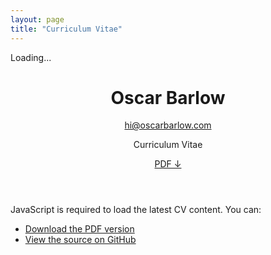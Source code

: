 ```yaml
---
layout: page
title: "Curriculum Vitae"
---
```


<div class="cv-container">
  <div id="cv-loading" class="cv-loading">
    <div class="loading-brand-mark">
      <div class="brand-shape"></div>
    </div>
    <p>Loading...</p>
  </div>
  
  <div id="cv-error" class="cv-error" style="display: none;">
    <h2>Unable to Load CV</h2>
    <p>There was an issue fetching the latest CV. You can view it directly on <a href="https://github.com/oscar-barlow/CV/releases/latest">GitHub</a>.</p>
  </div>
  
  <div id="cv-fallback" class="cv-fallback" style="display: none;">
    <header class="cv-header">
      <h1 class="cv-title">Oscar Barlow</h1>
      <p class="cv-email"><a href="mailto:hi@oscarbarlow.com">hi@oscarbarlow.com</a></p>
      <p class="cv-subtitle">Curriculum Vitae</p>
      <p class="cv-download">
        <a href="https://github.com/oscar-barlow/CV/releases/latest/download/CV.pdf" target="_blank" class="cv-pdf-link">
          PDF ↓
        </a>
      </p>
    </header>
    <div class="cv-separator">
      <div class="brand-shape-tiny"></div>
    </div>
    <div class="cv-body">
      <p>Unable to load the latest CV content dynamically. You can:</p>
      <ul>
        <li><a href="https://github.com/oscar-barlow/CV/releases/latest/download/CV.pdf" target="_blank">Download the PDF version</a></li>
        <li><a href="https://github.com/oscar-barlow/CV" target="_blank">View the source on GitHub</a></li>
      </ul>
    </div>
  </div>
  
  <noscript>
    <div class="cv-fallback">
      <header class="cv-header">
        <h1 class="cv-title">Oscar Barlow</h1>
        <p class="cv-email"><a href="mailto:hi@oscarbarlow.com">hi@oscarbarlow.com</a></p>
        <p class="cv-subtitle">Curriculum Vitae</p>
        <p class="cv-download">
          <a href="https://github.com/oscar-barlow/CV/releases/latest/download/CV.pdf" target="_blank" class="cv-pdf-link">
            PDF ↓
          </a>
        </p>
      </header>
      <div class="cv-separator">
        <div class="brand-shape-tiny"></div>
      </div>
      <div class="cv-body">
        <p>JavaScript is required to load the latest CV content. You can:</p>
        <ul>
          <li><a href="https://github.com/oscar-barlow/CV/releases/latest/download/CV.pdf" target="_blank">Download the PDF version</a></li>
          <li><a href="https://github.com/oscar-barlow/CV" target="_blank">View the source on GitHub</a></li>
        </ul>
      </div>
    </div>
  </noscript>
  
  <div id="cv-content" class="cv-content" style="display: none;">
    <!-- CV content will be dynamically inserted here -->
  </div>
</div>

<script>
class CVLoader {
  constructor() {
    this.cache = null;
    this.cacheTime = null;
    this.cacheDuration = 5 * 60 * 1000; // 5 minutes
  }

  async fetchCV() {
    const loadingEl = document.getElementById('cv-loading');
    const errorEl = document.getElementById('cv-error');
    const contentEl = document.getElementById('cv-content');

    try {
      // Check cache first
      if (this.cache && this.cacheTime && (Date.now() - this.cacheTime < this.cacheDuration)) {
        this.displayCV(this.cache.htmlContent, this.cache.title, this.cache.email);
        return;
      }

      // Fetch LaTeX file from GitHub
      const response = await fetch('https://raw.githubusercontent.com/oscar-barlow/CV/master/CV.tex');
      
      if (!response.ok) {
        throw new Error(`HTTP ${response.status}: ${response.statusText}`);
      }
      
      const latexContent = await response.text();
      
      // Convert LaTeX to HTML using simplified parser
      const { htmlContent, title, email } = this.convertLatex(latexContent);
      
      // Cache the result
      this.cache = { htmlContent, title, email };
      this.cacheTime = Date.now();
      
      this.displayCV(htmlContent, title, email);
      
    } catch (error) {
      console.error('Error loading CV:', error);
      const fallbackEl = document.getElementById('cv-fallback');
      loadingEl.style.display = 'none';
      
      // Show fallback with download links instead of just error message
      if (fallbackEl) {
        fallbackEl.style.display = 'block';
      } else {
        errorEl.style.display = 'block';
      }
    }
  }

  convertLatex(latexContent) {
    let content = latexContent;
    
    // Extract important information before removing commands
    const titleMatch = content.match(/\\title\{([^}]*)\}/);
    const emailMatch = content.match(/\\cvsubtitle\{([^}]*)\}/);
    const title = titleMatch ? titleMatch[1] : 'Oscar Barlow';
    const email = emailMatch ? emailMatch[1] : '';
    
    // Remove LaTeX document structure and commands
    content = content.replace(/\\documentclass(\[[^\]]*\])?\{[^}]*\}/g, '');
    content = content.replace(/\\usepackage(\[[^\]]*\])?\{[^}]*\}/g, '');
    content = content.replace(/\\begin\{document\}/g, '');
    content = content.replace(/\\end\{document\}/g, '');
    content = content.replace(/\\author\{[^}]*\}/g, '');
    content = content.replace(/\\date\{[^}]*\}/g, '');
    content = content.replace(/\\title\{[^}]*\}/g, '');
    content = content.replace(/\\maketitle/g, '');
    content = content.replace(/\\cvsubtitle\{[^}]*\}/g, '');
    content = content.replace(/\\pagestyle\{[^}]*\}/g, '');
    content = content.replace(/\\setlength\{[^}]*\}\{[^}]*\}/g, '');
    
    // Remove LaTeX comments and scope markers
    content = content.replace(/%.*$/gm, '');
    content = content.replace(/\{\s*%\s*Start of local scope/g, '');
    content = content.replace(/\}\s*%\s*End of local scope/g, '');
    content = content.replace(/^\s*\{\s*$/gm, '');
    content = content.replace(/^\s*\}\s*$/gm, '');
    
    // Convert sections and subsections
    content = content.replace(/\\section\*?\{([^}]*)\}/g, '<h2 class="cv-section-title">$1</h2>');
    content = content.replace(/\\subsection\*?\{([^}]*)\}/g, '<h3 class="cv-subsection-title">$1</h3>');
    
    // Convert lists
    content = content.replace(/\\begin\{itemize\}/g, '<ul class="cv-list">');
    content = content.replace(/\\end\{itemize\}/g, '</ul>');
    content = content.replace(/\\item\s*/g, '<li>');
    
    // Convert text formatting
    content = content.replace(/\\textbf\{([^}]*)\}/g, '<strong>$1</strong>');
    content = content.replace(/\\emph\{([^}]*)\}/g, '<em>$1</em>');
    content = content.replace(/\\textit\{([^}]*)\}/g, '<em>$1</em>');
    
    // Handle LaTeX character escaping
    content = content.replace(/\\&/g, '&');  // LaTeX escaped ampersand
    content = content.replace(/--/g, '–');   // Double dash to en dash
    content = content.replace(/---/g, '—');  // Triple dash to em dash
    
    // Handle line breaks
    content = content.replace(/\\\\/g, '<br>');
    
    // Clean up excessive whitespace
    content = content.replace(/\s+/g, ' ');
    content = content.replace(/\n\s*\n/g, '\n\n');
    
    // Split into paragraphs and wrap properly
    const sections = content.split(/(?=<h[2-3])/);
    let htmlContent = '';
    
    for (let section of sections) {
      section = section.trim();
      if (!section) continue;
      
      // Split section into parts: heading + content
      const parts = section.split(/(<h[2-3][^>]*>.*?<\/h[2-3]>)/);
      
      for (let part of parts) {
        part = part.trim();
        if (!part) continue;
        
        if (part.match(/^<h[2-3]/)) {
          htmlContent += part + '\n';
        } else if (part.match(/^<ul/)) {
          htmlContent += part + '\n';
        } else {
          // Regular content - wrap in paragraphs
          const paragraphs = part.split(/\n\s*\n/).filter(p => p.trim());
          for (let para of paragraphs) {
            para = para.trim().replace(/\n/g, ' ');
            if (para && !para.match(/^<[ul]/)) {
              htmlContent += '<p>' + para + '</p>\n';
            } else if (para.match(/^<[ul]/)) {
              htmlContent += para + '\n';
            }
          }
        }
      }
    }
    
    // Final cleanup
    htmlContent = htmlContent.replace(/<p>\s*<\/p>/g, '');
    htmlContent = htmlContent.replace(/<p>\s*(<[uh][1-6ul])/g, '$1');
    htmlContent = htmlContent.replace(/(<\/[uh][1-6ul]>)\s*<\/p>/g, '$1');
    
    return { htmlContent, title, email };
  }

  displayCV(htmlContent, title = 'Oscar Barlow', email = '') {
    const loadingEl = document.getElementById('cv-loading');
    const contentEl = document.getElementById('cv-content');
    
    // Wrap content in proper structure
    const wrappedContent = `
      <header class="cv-header">
        <h1 class="cv-title">${title}</h1>
        ${email ? `<p class="cv-email"><a href="mailto:${email}">${email}</a></p>` : ''}
        <p class="cv-subtitle">Curriculum Vitae</p>
        <p class="cv-download">
          <a href="https://github.com/oscar-barlow/CV/releases/latest/download/CV.pdf" target="_blank" class="cv-pdf-link">
            PDF ↓
          </a>
        </p>
      </header>
      <div class="cv-separator">
        <div class="brand-shape-tiny"></div>
      </div>
      <div class="cv-body">
        ${htmlContent}
      </div>
      <footer class="cv-footer">
        <div class="cv-signature">
          <div class="brand-shape-tiny"></div>
        </div>
      </footer>
    `;
    
    contentEl.innerHTML = wrappedContent;
    loadingEl.style.display = 'none';
    contentEl.style.display = 'block';
  }
}

// Initialize CV loader when page loads
document.addEventListener('DOMContentLoaded', () => {
  const cvLoader = new CVLoader();
  cvLoader.fetchCV();
});
</script>

